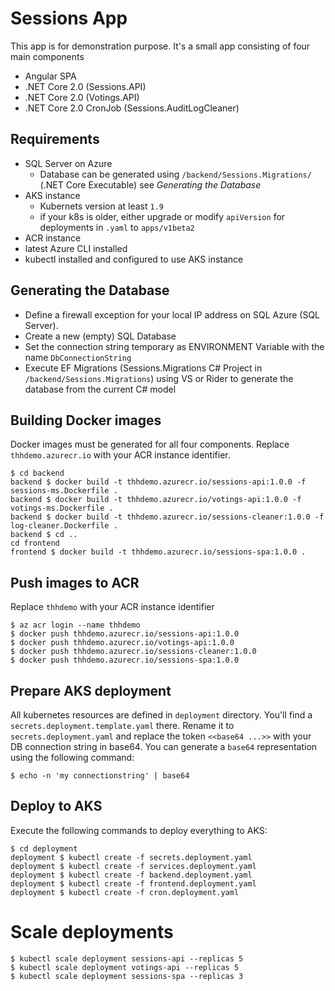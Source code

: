 # Sessions App

This app is for demonstration purpose. It's a small app consisting of four main components

* Angular SPA
* .NET Core 2.0 (Sessions.API)
* .NET Core 2.0 (Votings.API)
* .NET Core 2.0 CronJob (Sessions.AuditLogCleaner)

## Requirements

* SQL Server on Azure
  * Database can be generated using `/backend/Sessions.Migrations/` (.NET Core Executable) see _Generating the Database_
* AKS instance
  * Kubernets version at least `1.9`
  * if your k8s is older, either upgrade or modify `apiVersion` for deployments in `.yaml` to `apps/v1beta2`
* ACR instance
* latest Azure CLI installed
* kubectl installed and configured to use AKS instance

## Generating the Database

* Define a firewall exception for your local IP address on SQL Azure (SQL Server).
* Create a new (empty) SQL Database
* Set the connection string temporary as ENVIRONMENT Variable with the name `DbConnectionString`
* Execute EF Migrations (Sessions.Migrations C# Project in `/backend/Sessions.Migrations`) using VS or Rider to generate the database from the current C# model

## Building Docker images

Docker images must be generated for all four components. Replace `thhdemo.azurecr.io` with your ACR instance identifier.

```
$ cd backend
backend $ docker build -t thhdemo.azurecr.io/sessions-api:1.0.0 -f sessions-ms.Dockerfile .
backend $ docker build -t thhdemo.azurecr.io/votings-api:1.0.0 -f votings-ms.Dockerfile .
backend $ docker build -t thhdemo.azurecr.io/sessions-cleaner:1.0.0 -f log-cleaner.Dockerfile .
backend $ cd ..
cd frontend
frontend $ docker build -t thhdemo.azurecr.io/sessions-spa:1.0.0 .
```

## Push images to ACR

Replace `thhdemo` with your ACR instance identifier

```
$ az acr login --name thhdemo
$ docker push thhdemo.azurecr.io/sessions-api:1.0.0
$ docker push thhdemo.azurecr.io/votings-api:1.0.0
$ docker push thhdemo.azurecr.io/sessions-cleaner:1.0.0
$ docker push thhdemo.azurecr.io/sessions-spa:1.0.0
```

## Prepare AKS deployment

All kubernetes resources are defined in `deployment` directory. You'll find a `secrets.deployment.template.yaml` there. Rename it to `secrets.deployment.yaml` and replace the token `<<base64 ...>>` with your DB connection string in base64. You can generate a `base64` representation using the following command:

```
$ echo -n 'my connectionstring' | base64
```

## Deploy to AKS

Execute the following commands to deploy everything to AKS:

```
$ cd deployment
deployment $ kubectl create -f secrets.deployment.yaml
deployment $ kubectl create -f services.deployment.yaml
deployment $ kubectl create -f backend.deployment.yaml
deployment $ kubectl create -f frontend.deployment.yaml
deployment $ kubectl create -f cron.deployment.yaml
```

# Scale deployments

```
$ kubectl scale deployment sessions-api --replicas 5
$ kubectl scale deployment votings-api --replicas 5
$ kubectl scale deployment sessions-spa --replicas 3
```
